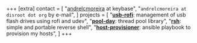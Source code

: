 +++
[extra]
contact = [
    "[andrelcmoreira](https://keybase.io/andrelcmoreira) at keybase",
    "`andrelcmoreira at disroot dot org` by e-mail",
]
projects = [
    "**[usb-rofi](https://github.com/andrelcmoreira/usb-rofi.git)**: management of usb flash drives using rofi and udev",
    "**[pool-day](https://github.com/andrelcmoreira/pool-day.git)**: thread pool library",
    "**[rsh](https://github.com/andrelcmoreira/rsh.git)**: simple and portable reverse shell",
    "**[host-provisioner](https://github.com/andrelcmoreira/host-provisioner.git)**: ansible playbook to provision my hosts",
]
+++
